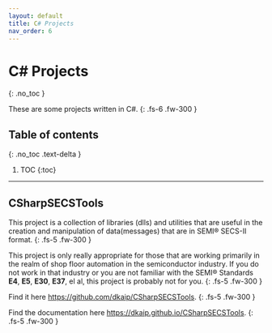 ```yaml
---
layout: default
title: C# Projects
nav_order: 6
---
```


# C\# Projects
{: .no_toc }

These are some projects written in C\#.
{: .fs-6 .fw-300 }

## Table of contents
{: .no_toc .text-delta }

1. TOC
{:toc}

---

## CSharpSECSTools

This project is a collection of libraries (dlls) and utilities that are useful in the creation and manipulation of data(messages) that are in SEMI&reg; SECS-II format.
{: .fs-5 .fw-300 }

This project is only really appropriate for those that are working primarily in the realm of shop floor automation in the semiconductor industry. If you do not work in that industry or you are not familiar with the SEMI&reg; Standards **E4**, **E5**, **E30**, **E37**, el al, this project is probably not for you.
{: .fs-5 .fw-300 }

Find it here <a href="https://github.com/dkaip/CSharpSECSTools">https://github.com/dkaip/CSharpSECSTools</a>.
{: .fs-5 .fw-300 }

Find the documentation here <a href="https://dkaip.github.io/CSharpSECSTools">https://dkaip.github.io/CSharpSECSTools</a>.
{: .fs-5 .fw-300 }
